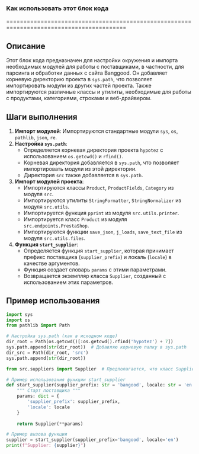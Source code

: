### Как использовать этот блок кода
=========================================================================================

Описание
-------------------------
Этот блок кода предназначен для настройки окружения и импорта необходимых модулей для работы с поставщиками, в частности, для парсинга и обработки данных с сайта Banggood. Он добавляет корневую директорию проекта в `sys.path`, что позволяет импортировать модули из других частей проекта. Также импортируются различные классы и утилиты, необходимые для работы с продуктами, категориями, строками и веб-драйвером.

Шаги выполнения
-------------------------
1. **Импорт модулей**: Импортируются стандартные модули `sys`, `os`, `pathlib`, `json`, `re`.
2. **Настройка `sys.path`**:
   - Определяется корневая директория проекта `hypotez` с использованием `os.getcwd()` и `rfind()`.
   - Корневая директория добавляется в `sys.path`, что позволяет импортировать модули из этой директории.
   - Директория `src` также добавляется в `sys.path`.
3. **Импорт модулей проекта**:
   - Импортируются классы `Product`, `ProductFields`, `Category` из модуля `src`.
   - Импортируются утилиты `StringFormatter`, `StringNormalizer` из модуля `src.utils`.
   - Импортируется функция `pprint` из модуля `src.utils.printer`.
   - Импортируется класс `Product` из модуля `src.endpoints.PrestaShop`.
   - Импортируются функции `save_json`, `j_loads`, `save_text_file` из модуля `src.utils.files`.
4. **Функция `start_supplier`**:
   - Определяется функция `start_supplier`, которая принимает префикс поставщика (`supplier_prefix`) и локаль (`locale`) в качестве аргументов.
   - Функция создает словарь `params` с этими параметрами.
   - Возвращается экземпляр класса `Supplier`, созданный с использованием этих параметров.

Пример использования
-------------------------

```python
import sys
import os
from pathlib import Path

# Настройка sys.path (как в исходном коде)
dir_root = Path(os.getcwd()[:os.getcwd().rfind('hypotez') + 7])
sys.path.append(str(dir_root))  # Добавляю корневую папку в sys.path
dir_src = Path(dir_root, 'src')
sys.path.append(str(dir_root))

from src.suppliers import Supplier  # Предполагается, что класс Supplier находится в этом модуле

# Пример использования функции start_supplier
def start_supplier(supplier_prefix: str = 'bangood', locale: str = 'en'):
    """ Старт поставщика """
    params: dict = {
        'supplier_prefix': supplier_prefix,
        'locale': locale
    }
    
    return Supplier(**params)

# Пример вызова функции
supplier = start_supplier(supplier_prefix='bangood', locale='en')
print(f"Supplier: {supplier}")